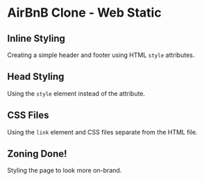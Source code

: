 # AirBnB Clone - Web Static

## Inline Styling
Creating a simple header and footer using HTML `style` attributes.

## Head Styling
Using the `style` element instead of the attribute.

## CSS Files
Using the `link` element and CSS files separate from the HTML file.

## Zoning Done!
Styling the page to look more on-brand.
